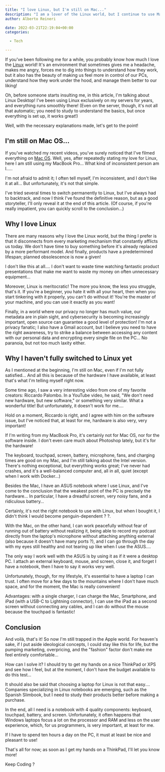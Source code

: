 ```yaml
---
title: "I love Linux, but I'm still on Mac..."
description: "I am a lover of the Linux world, but I continue to use Mac OS in the desktop environment. Let me explain why."
author: Alberto Reineri

date: 2022-03-21T22:19:04+00:00
categories:

  - Tech

---
```


If you've been following me for a while, you probably know how much I love the [Linux][1] world! It's an environment that sometimes gives me a headache, makes me angry, forces me to dig into things to understand how they work, but it also has the beauty of making us feel more in control of our PCs, understand how they work under the hood, and manage them better to our liking!

Oh, before someone starts insulting me, in this article, I'm talking about Linux Desktop! I've been using Linux exclusively on my servers for years, and everything runs smoothly there! (Even on the server, though, it's not all that automatic; you need to study to understand the basics, but once everything is set up, it works great!)

Well, with the necessary explanations made, let's get to the point!

## I'm still on Mac OS&#8230;

If you've watched my recent videos, you've surely noticed that I've filmed everything on [Mac OS][2]. Well, yes, after repeatedly stating my love for Linux, here I am still using my MacBook Pro&#8230; What kind of inconsistent person am I&#8230;..

I'm not afraid to admit it; I often tell myself, I'm inconsistent, and I don't like it at all&#8230; But unfortunately, it's not that simple.

I've tried several times to switch permanently to Linux, but I've always had to backtrack, and now I think I've found the definitive reason, but as a good storyteller, I'll only reveal it at the end of this article. (Of course, if you're really impatient, you can quickly scroll to the conclusion&#8230;)

## Why I love Linux

There are many reasons why I love the Linux world, but the thing I prefer is that it disconnects from every marketing mechanism that constantly afflicts us today. We don't have time to buy something before it's already replaced by a more performant model. And finally, products have a predetermined lifespan; planned obsolescence is now a given!

I don't like this at all&#8230;. I don't want to waste time watching fantastic product presentations that make me want to waste my money on often unnecessary equipment&#8230;

Moreover, Linux is meritocratic! The more you know, the less you struggle, that's it. If you're a beginner, you hate it with all your heart, then when you start tinkering with it properly, you can't do without it! You're the master of your machine, and you can use it exactly as you want!

Finally, in a world where our privacy no longer has much value, our metadata are in plain sight, and cybersecurity is becoming increasingly important, open source can guarantee a good level of protection! I'm not a privacy fanatic; I also have a Gmail account, but I believe you need to have the right awareness, try to strike a balance between accessing any content with our personal data and encrypting every single file on the PC&#8230; No paranoia, but not too much laxity either.

## Why I haven't fully switched to Linux yet

As I mentioned at the beginning, I'm still on Mac, even if I'm not fully satisfied&#8230; And all this is because of the hardware I have available, at least that's what I'm telling myself right now.

Some time ago, I saw a very interesting video from one of my favorite creators: Riccardo Palombo. In a YouTube video, he said, "We don't need new hardware, but new software," or something very similar. What a wonderful title! But unfortunately, it doesn't work for me&#8230;.

Hold on a moment, Riccardo is right, and I agree with him on the software issue, but I've noticed that, at least for me, hardware is also very, very important!

If I'm writing from my MacBook Pro, it's certainly not for Mac OS, nor for the software inside. I don't even care much about Photoshop lately, but it's for the hardware!

The keyboard, touchpad, screen, battery, microphone, fans, and charging times are good on my Mac, and I'm still talking about the Intel version. There's nothing exceptional, but everything works great; I've never had crashes, and it's a well-balanced computer and, all in all, quiet (except when I work with Docker&#8230;)

Besides the Mac, I have an ASUS notebook where I use Linux, and I've come to the conclusion that the weakest point of the PC is precisely the hardware&#8230; In particular, I have a dreadful screen, very noisy fans, and a ridiculous battery&#8230;

Certainly, it's not the right notebook to use with Linux, but when I bought it, I didn't think I would become penguin-dependent ? ?.

With the Mac, on the other hand, I can work peacefully without fear of running out of battery without realizing it, being able to record my podcast directly from the laptop's microphone without attaching anything external (also because it doesn't have many ports ?), and I can go through the day with my eyes still healthy and not tearing up like when I use the ASUS&#8230;.

The only way I work well with the ASUS is by using it as if it were a desktop PC. I attach an external keyboard, mouse, and screen, close it, and forget I have a notebook, then I have to say it works very well.

Unfortunately, though, for my lifestyle, it's essential to have a laptop I can trust. I often move for a few days to the mountains where I don't have much space, and for the moment, the Mac is really convenient!

Advantages: with a single charger, I can charge the Mac, Smartphone, and iPad (with a USB-C to Lightning connector), I can use the iPad as a second screen without connecting any cables, and I can do without the mouse because the touchpad is fantastic!

## Conclusion

And voilà, that's it! So now I'm still trapped in the Apple world. For heaven's sake, if I put aside ideological concepts, I could stay like this for life, but the pumping marketing, overpricing, and the "fashion" factor don't make me feel entirely comfortable&#8230;

How can I solve it? I should try to get my hands on a nice ThinkPad or XPS and see how I feel, but at the moment, I don't have the budget available to do this test&#8230;

It should also be said that choosing a laptop for Linux is not that easy&#8230;. Companies specializing in Linux notebooks are emerging, such as the Spanish Slimbook, but I need to study their products better before making a purchase.

In the end, all I need is a notebook with 4 quality components: keyboard, touchpad, battery, and screen. Unfortunately, it often happens that Windows laptops focus a lot on the processor and RAM and less on the user experience, which, for us programmers, is very important, at least for me.

If I have to spend ten hours a day on the PC, it must at least be nice and pleasant to use!

That's all for now; as soon as I get my hands on a ThinkPad, I'll let you know more!

Keep Coding ?


 [1]: /blog/perche-dovremmo-tutti-passare-a-linux-e-perche-non-lo-facciamo/
 [2]: /blog/nuovo-macbook-pro-2020-per-sviluppo-web/